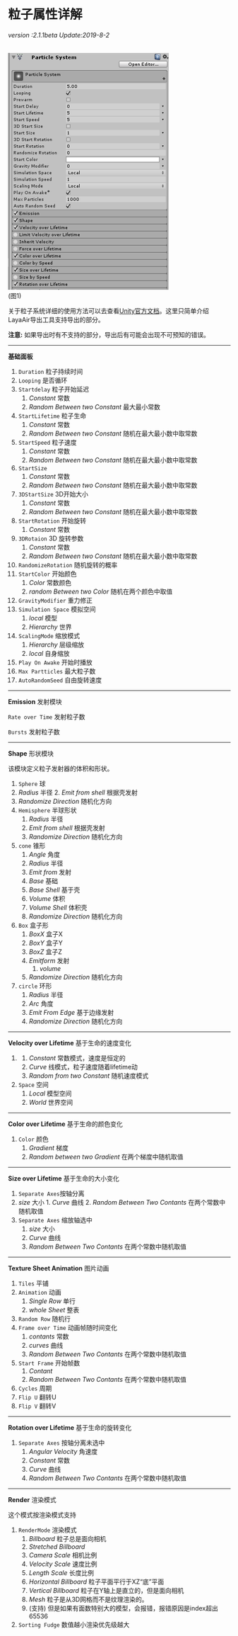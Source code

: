 # 粒子属性详解

###### *version :2.1.1beta   Update:2019-8-2*

![](img/1.png)<br>(图1)

关于粒子系统详细的使用方法可以去查看[Unity官方文档](https://docs.unity3d.com/Manual/PartSysReference.html)。这里只简单介绍LayaAir导出工具支持导出的部分。

**注意:** 如果导出时有不支持的部分，导出后有可能会出现不可预知的错误。

------

**基础面板**

1. `Duration` 粒子持续时间
2. `Looping` 是否循环
3. `Startdelay` 粒子开始延迟
   1. *Constant*  常数
   2. *Random Between two Constant*  最大最小常数
4. `StartLifetime` 粒子生命
   1.  *Constant*  常数
   2.  *Random Between two Constant* 随机在最大最小数中取常数
5. `StartSpeed` 粒子速度
   1. *Constant*  常数              
   2. *Random Between two Constant* 随机在最大最小数中取常数
6. `StartSize`
   1.   *Constant*  常数
   2.   *Random Between two Constant*  随机在最大最小数中取常数
7. `3DStartSize` 3D开始大小
   1.  *Constant*  常数
   2.   *Random Between two Constant*  随机在最大最小数中取常数
8. `StartRotation` 开始旋转
   1.  *Constant*  常数
9. `3DRotaion` 3D 旋转参数
   1.   *Constant*  常数
   2.   *Random Between two Constant*  随机在最大最小数中取常数
10. `RandomizeRotation` 随机旋转的概率 
11. `StartColor` 开始颜色
    1.   *Color*  常数颜色
    2.   *random Between two Color*  随机在两个颜色中取值
12. `GravityModifier` 重力修正
13. `Simulation Space` 模拟空间
    1.   *local*  模型
    2.   *Hierarchy*  世界
14. `ScalingMode` 缩放模式
    1.   *Hierarchy*  层级缩放
    2.   *local*  自身缩放
15. `Play On Awake` 开始时播放
16. `Max Partticles` 最大粒子数
17. `AutoRandomSeed` 自由旋转速度

------

**Emission** 发射模块

`Rate over Time` 发射粒子数

`Bursts` 发射粒子数

------

**Shape** 形状模块

该模块定义粒子发射器的体积和形状。

1. `Sphere` 球
1.  *Radius*  半径
      2.  *Emit from shell*  根据壳发射
3.  *Randomize Direction*  随机化方向
2. `Hemisphere` 半球形状
      1.  *Radius* 半径  
      2. *Emit from shell* 根据壳发射
      3.  *Randomize Direction* 随机化方向
3. `cone` 锥形
   1.   *Angle*  角度
   2.  *Radius*  半径
   3.  *Emit from*  发射
      1. *Base*  基础   
      2.  *Base Shell*  基于壳
      3.  *Volume*  体积
      4.  *Volume Shell*  体积壳 
   4.  *Randomize Direction*  随机化方向 
4. `Box` 盒子形
      1.   *BoxX*  盒子X 
      2.  *BoxY*  盒子Y
      3.   *BoxZ*  盒子Z	
      4.   *Emitform*  发射
            1.   *volume*
      5.   *Randomize Direction*  随机化方向
5. `circle` 环形
      1.   *Radius*  半径
      2.   *Arc*  角度
      3.   *Emit From Edge*  基于边缘发射
      4.   *Randomize Direction*  随机化方向

------

**Velocity over Lifetime**  基于生命的速度变化

1. 
   1.   *Constant*  常数模式，速度是恒定的
   2.  *Curve*  线模式，粒子速度随着lifetime动
   3.   *Random from two Constant*  随机速度模式
2. `Space` 空间
   1.  *Local*  模型空间
   2.  *World*  世界空间

------

**Color over Lifetime** 基于生命的颜色变化

1. `Color` 颜色
   1.  *Gradient*  梯度
   2.  *Random between two Gradient*  在两个梯度中随机取值

------

**Size over Lifetime** 基于生命的大小变化

1.  `Separate Axes`按轴分离
   1.  *size*  大小
      1.  *Curve*  曲线
      2.  *Random Between Two Contants*  在两个常数中随机取值
2. `Separate Axes` 缩放轴选中
   1.   *size*   大小
      1.   *Curve*  曲线
      2.   *Random Between Two Contants*  在两个常数中随机取值

------

**Texture Sheet Animation** 图片动画

1. `Tiles` 平铺
2. `Animation` 动画
   1.   *Single Row*  单行
   2.   *whole Sheet*  整表
3. `Random Row` 随机行
4. `Frame over Time` 动画帧随时间变化
   1.  *contants* 常数
   2.  *curves*  曲线
   3.  *Random Between Two Contants*  在两个常数中随机取值
5. `Start Frame` 开始帧数
   1.   *Contant*
   2.   *Random Between Two Contants* 在两个常数中随机取值
6. `Cycles` 周期
7. `Flip U` 翻转U
8. `Flip V` 翻转V

------

**Rotation over Lifetime** 基于生命的旋转变化

1. `Separate Axes` 按轴分离未选中 
   1. *Angular Velocity*  角速度 
   2. *Constant*  常数 
   3. *Curve*  曲线 
   4. *Random Between Two Contants*  在两个常数中随机取值



------

**Render** 渲染模式

这个模式按渲染模式支持

1. `RenderMode` 渲染模式
   1.  *Billboard*  粒子总是面向相机
   2.  *Stretched Billboard*
      1.   *Camera Scale*  相机比例
      2.   *Velocity Scale*  速度比例
      3.   *Length Scale*   长度比例
   3.   *Horizontal Billboard*   粒子平面平行于XZ“底”平面
   4.   *Vertical Billboard*  粒子在Y轴上是直立的，但是面向相机
   5.   *Mesh*  粒子是从3D网格而不是纹理渲染的。
      1. (支持) 但是如果有面数特别大的模型，会报错，报错原因是index超出65536
2. `Sorting Fudge` 数值越小渲染优先级越大

